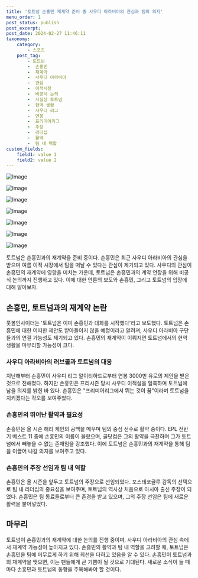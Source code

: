 ```yaml
---
title: '토트넘 손흥민 재계약 준비 중 사우디 아라비아의 관심과 팀의 의지'
menu_order: 1
post_status: publish
post_excerpt: 
post_date: 2024-02-27 11:46:11
taxonomy:
    category:
        - 스포츠
    post_tag:
        - 토트넘
        -  손흥민
        -  재계약
        -  사우디 아라비아
        -  관심
        -  이적시장
        -  비공식 논의
        -  사실상 토트넘
        -  현역 생활
        -  사우디 리그
        -  연봉
        -  프리미어리그
        -  주장
        -  리더십
        -  활약
        -  팀 내 역할
custom_fields:
    field1: value 1
    field2: value 2
---
```


![Image](https://imgnews.pstatic.net/image/076/2024/02/27/2024022801001853600248511_20240227082407552.jpg?type=w647)

![Image](https://imgnews.pstatic.net/image/076/2024/02/27/2024022801001853600248512_20240227082407559.jpg?type=w647)

![Image](https://imgnews.pstatic.net/image/076/2024/02/27/2024022801001853600248513_20240227082407565.jpg?type=w647)

![Image](https://imgnews.pstatic.net/image/076/2024/02/27/2024022801001853600248514_20240227082407572.jpg?type=w647)

![Image](https://imgnews.pstatic.net/image/076/2024/02/27/2024022801001853600248517_20240227082407578.jpg?type=w647)

![Image](https://imgnews.pstatic.net/image/076/2024/02/27/2024022801001853600248515_20240227082407585.jpg?type=w647)

![Image](https://imgnews.pstatic.net/image/076/2024/02/27/2024022801001853600248516_20240227082407590.jpg?type=w647)

토트넘은 손흥민과의 재계약을 준비 중이다. 손흥민은 최근 사우디 아라비아의 관심을 받으며 여름 이적 시장에서 팀을 떠날 수 있다는 관심이 제기되고 있다. 사우디의 관심이 손흥민의 재계약에 영향을 미치는 가운데, 토트넘은 손흥민과의 계약 연장을 위해 비공식 논의까지 진행하고 있다. 이에 대한 언론의 보도와 손흥민, 그리고 토트넘의 입장에 대해 알아보자.
## 손흥민, 토트넘과의 재계약 논란
풋볼인사이더는 '토트넘은 이미 손흥민과 대화를 시작했다'라고 보도했다. 토트넘은 손흥민에 대한 어떠한 제안도 받아들이지 않을 예정이라고 알려져, 사우디 아라비아 구단들과의 연결 가능성도 제기되고 있다. 손흥민의 재계약이 이뤄지면 토트넘에서의 현역 생활을 마무리할 가능성이 크다.
### 사우디 아라비아의 러브콜과 토트넘의 대응
지난해부터 손흥민이 사우디 리그 알이티하드로부터 연봉 3000만 유로의 제안을 받은 것으로 전해졌다. 하지만 손흥민은 프리시즌 당시 사우디 이적설을 일축하며 토트넘에 남을 의지를 밝힌 바 있다. 손흥민은 "프리미어리그에서 뛰는 것이 꿈"이라며 토트넘을 지키겠다는 각오를 보여주었다.
### 손흥민의 뛰어난 활약과 필요성
손흥민은 올 시즌 해리 케인의 공백을 메우며 팀의 중심 선수로 활약 중이다. EPL 전반기 베스트 11 중에 손흥민의 이름이 올랐으며, 골닷컴은 그의 활약을 극찬하며 그가 토트넘에서 빼놓을 수 없는 존재임을 강조했다. 이에 토트넘은 손흥민과의 재계약을 통해 팀을 이끌어 나갈 의지를 보여주고 있다.
### 손흥민의 주장 선임과 팀 내 역할
손흥민은 올 시즌을 앞두고 토트넘의 주장으로 선임되었다. 포스테코글루 감독의 선택으로 팀 내 리더십의 중요성을 보여주며, 토트넘의 역사상 처음으로 아시아 출신 주장이 되었다. 손흥민은 팀 동료들로부터 큰 존경을 받고 있으며, 그의 주장 선임은 팀에 새로운 활력을 불어넣었다.
## 마무리
토트넘이 손흥민과의 재계약에 대한 논의를 진행 중이며, 사우디 아라비아의 관심 속에서 재계약 가능성이 높아지고 있다. 손흥민의 활약과 팀 내 역할을 고려할 때, 토트넘은 손흥민을 팀에 머무르게 하기 위해 최선을 다하고 있음을 알 수 있다. 손흥민이 토트넘과의 재계약을 맺으면, 이는 팬들에게 큰 기쁨이 될 것으로 기대된다. 새로운 소식이 들 때마다 손흥민과 토트넘의 동향을 주목해봐야 할 것이다.
